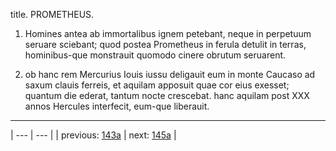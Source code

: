 title. PROMETHEUS.



1. Homines antea ab immortalibus ignem petebant, neque in perpetuum seruare sciebant; quod postea Prometheus in ferula detulit in terras, hominibus-que monstrauit quomodo cinere obrutum seruarent.



2. ob hanc rem Mercurius Iouis iussu deligauit eum in monte Caucaso ad saxum clauis ferreis, et aquilam apposuit quae cor eius exesset; quantum die ederat, tantum nocte crescebat. hanc aquilam post ⅩⅩⅩ annos Hercules interfecit, eum-que liberauit.



---

| --- | --- |
| previous: [143a](../143a/) | next: [145a](../145a/) |